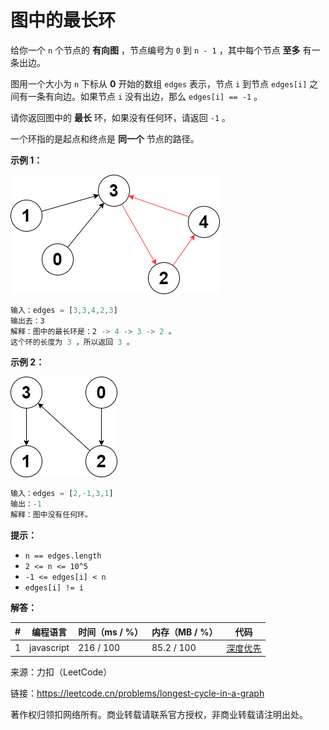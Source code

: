 # 图中的最长环

给你一个 `n` 个节点的 **有向图** ，节点编号为 `0` 到 `n - 1` ，其中每个节点 **至多** 有一条出边。

图用一个大小为 `n` 下标从 **0** 开始的数组 `edges` 表示，节点 `i` 到节点 `edges[i]` 之间有一条有向边。如果节点 `i` 没有出边，那么 `edges[i] == -1` 。

请你返回图中的 **最长** 环，如果没有任何环，请返回 `-1` 。

一个环指的是起点和终点是 **同一个** 节点的路径。

**示例 1：**

![示例1](./eg1.png)

``` javascript
输入：edges = [3,3,4,2,3]
输出去：3
解释：图中的最长环是：2 -> 4 -> 3 -> 2 。
这个环的长度为 3 ，所以返回 3 。
```

**示例 2：**

![示例2](./eg2.png)

``` javascript
输入：edges = [2,-1,3,1]
输出：-1
解释：图中没有任何环。
```

**提示：**

- `n == edges.length`
- `2 <= n <= 10^5`
- `-1 <= edges[i] < n`
- `edges[i] != i`

**解答：**

**#**|**编程语言**|**时间（ms / %）**|**内存（MB / %）**|**代码**
--|--|--|--|--
1|javascript|216 / 100|85.2 / 100|[深度优先](./javascript/ac_v1.js)

来源：力扣（LeetCode）

链接：https://leetcode.cn/problems/longest-cycle-in-a-graph

著作权归领扣网络所有。商业转载请联系官方授权，非商业转载请注明出处。
